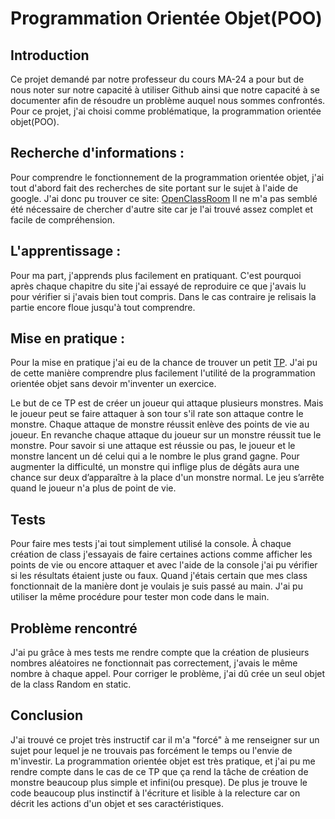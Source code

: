 # Programmation Orientée Objet(POO)
## Introduction
Ce projet demandé par notre professeur du cours MA-24 a pour but de nous noter sur notre capacité à utiliser Github ainsi que notre capacité à se documenter afin de résoudre un problème auquel nous sommes confrontés.
Pour ce projet, j'ai choisi comme problématique, la programmation orientée objet(POO).

## Recherche d'informations :
Pour comprendre le fonctionnement de la programmation orientée objet, j'ai tout d'abord fait des recherches de site portant sur le sujet à l'aide de google.
J'ai donc pu trouver ce site: [OpenClassRoom](https://openclassrooms.com/fr/courses/2818931-programmez-en-oriente-objet-avec-c/2818971-la-poo-et-le-c)
Il ne m'a pas semblé été nécessaire de chercher d'autre site car je l'ai trouvé assez complet et facile de compréhension.

## L'apprentissage :
Pour ma part, j'apprends plus facilement en pratiquant. C'est pourquoi après chaque chapitre du site j'ai essayé de reproduire ce que j'avais lu pour vérifier si j'avais bien tout compris. Dans le cas contraire je relisais la partie encore floue jusqu'à tout comprendre.

## Mise en pratique :
Pour la mise en pratique j'ai eu de la chance de trouver un petit [TP](https://openclassrooms.com/fr/courses/2818931-programmez-en-oriente-objet-avec-c/2818991-tp-creez-un-petit-jeu-oriente-objet). J'ai pu de cette manière comprendre plus facilement l'utilité de la programmation orientée objet sans devoir m'inventer un exercice.

Le but de ce TP est de créer un joueur qui attaque plusieurs monstres. Mais le joueur peut se faire attaquer à son tour s'il rate son attaque contre le monstre. Chaque attaque de monstre réussit enlève des points de vie au joueur. En revanche chaque attaque du joueur sur un monstre réussit tue le monstre. Pour savoir si une attaque est réussie ou pas, le joueur et le monstre lancent un dé celui qui a le nombre le plus grand gagne. Pour augmenter la difficulté, un monstre qui inflige plus de dégâts aura une chance sur deux d’apparaître à la place d'un monstre normal. Le jeu s’arrête quand le joueur n'a plus de point de vie.

## Tests
Pour faire mes tests j'ai tout simplement utilisé la console. À chaque création de class j'essayais de faire certaines actions comme afficher les points de vie ou encore attaquer et avec l'aide de la console j'ai pu vérifier si les résultats étaient juste ou faux. Quand j'étais certain que mes class fonctionnait de la manière dont je voulais je suis passé au main. J'ai pu utiliser la même procédure pour tester mon code dans le main.

## Problème rencontré
J'ai pu grâce à mes tests me rendre compte que la création de plusieurs nombres aléatoires ne fonctionnait pas correctement, j'avais le même nombre à chaque appel. Pour corriger le problème, j'ai dû crée un seul objet de la class Random en static.

## Conclusion
J'ai trouvé ce projet très instructif car il m'a "forcé" à me renseigner sur un sujet pour lequel je ne trouvais pas forcément le temps ou l'envie de m'investir. La programmation orientée objet est très pratique, et j'ai pu me rendre compte dans le cas de ce TP que ça rend la tâche de création de monstre beaucoup plus simple et infini(ou presque). De plus je trouve le code beaucoup plus instinctif à l'écriture et lisible à la relecture car on décrit les actions d'un objet et ses caractéristiques.
